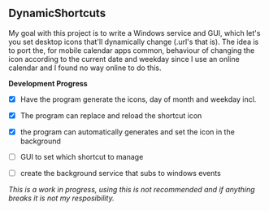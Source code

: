 
## DynamicShortcuts
My goal with this project is to write a Windows service and GUI, which let's you set desktop icons that'll dynamically change (.url's that is). The idea is to port the, for mobile calendar apps common, behaviour of changing the icon according to the current date and weekday since I use an online calendar and I found no way online to do this.

**Development Progress**

 - [x] Have the program generate the icons, day of month and weekday incl.
 - [x] The program can replace and reload the shortcut icon
 - [x] the program can automatically generates and set the icon in the background
 - [ ] GUI to set which shortcut to manage
 - [ ] create the background service that subs to windows events


*This is a work in progress, using this is not recommended and if anything breaks it is not my resposibility.*
